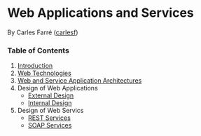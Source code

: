 # Web Applications and Services
By Carles Farré ([carlesf](https://github.com/carlesf))

### Table of Contents
1. [Introduction](files/grau_asw01_intro.pdf)
2. [Web Technologies](files/grau_asw02_tech.pdf)
3. [Web and Service Application Architectures](files/grau_asw03_architecture.pdf)
4. Design of Web Applications
   - [External Design](files/grau_asw04_01.pdf)
   - [Internal Design](files/grau_asw04_02.pdf)
5. Design of Web Servics
   - [REST Services](files/grau_asw05_01.pdf)
   - [SOAP Services](files/grau_asw05_02.pdf)

